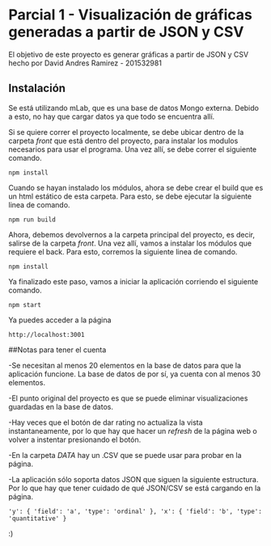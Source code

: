 # Parcial 1 - Visualización de gráficas generadas a partir de JSON y CSV

El objetivo de este proyecto es generar gráficas a partir de JSON y CSV hecho por David Andres Ramirez - 201532981

## Instalación

Se está utilizando mLab, que es una base de datos Mongo externa. Debido a esto, no hay que cargar datos ya que todo se encuentra allí.

Si se quiere correr el proyecto localmente, se debe ubicar dentro de la carpeta *front* que está dentro del proyecto, para instalar los modulos necesarios para usar el programa. Una vez allí, se debe correr el siguiente comando. 

`
npm install
`

Cuando se hayan instalado los módulos, ahora se debe crear el build que es un html estático de esta carpeta. Para esto, se debe ejecutar la siguiente linea de comando.

`
npm run build
`

Ahora, debemos devolvernos a la carpeta principal del proyecto, es decir, salirse de la carpeta *front*. Una vez allí, vamos a instalar los módulos que requiere el back. Para esto, corremos la siguiente linea de comando.

`
npm install
`

Ya finalizado este paso, vamos a iniciar la aplicación corriendo el siguiente comando.

`
npm start
`

Ya puedes acceder a la página 

`
http://localhost:3001
`

##Notas para tener el cuenta

-Se necesitan al menos 20 elementos en la base de datos para que la aplicación funcione. La base de datos de por sí, ya cuenta con al menos 30 elementos.

-El punto original del proyecto es que se puede eliminar visualizaciones guardadas en la base de datos.

-Hay veces que el botón de dar rating no actualiza la vista instantaneamente, por lo que hay que hacer un *refresh* de la página web o volver a instentar presionando el botón.

-En la carpeta *DATA* hay un .CSV que se puede usar para probar en la página.

-La aplicación sólo soporta datos JSON que siguen la siguiente estructura. Por lo que hay que tener cuidado de qué JSON/CSV se está cargando en la página.

`
'y': { 'field': 'a', 'type': 'ordinal' },
'x': { 'field': 'b', 'type': 'quantitative' }
`

:)